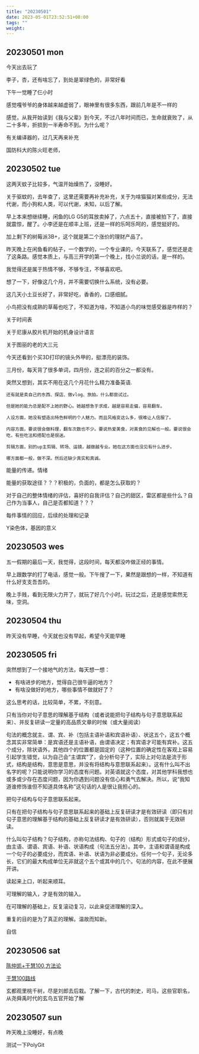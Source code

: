```yaml
---
title: "20230501"
date: 2023-05-01T23:52:51+08:00
tags: ""
weight: 
---
```


## 20230501 mon

今天出去玩了

李子，杏，还有啥忘了，到处是翠绿色的，非常好看

下午一觉睡了仨小时

感觉嘎爷爷的身体越来越虚弱了，眼神里有很多东西，跟前几年是不一样的

感觉，从我开始读到《我与父辈》到今天，不过八年时间而已，生命就衰败了，从二十多年，折损到一半寿命不到。为什么呢？

有关编译器的，过几天再来补充

国防科大的陈火旺老师，

## 20230502 tue

这两天蚊子比较多，气温开始燥热了，没睡好。

关于驱蚊的，去年查了，这里还需要再补充补充，关于为啥猫猫对某些成分，无法代谢，而小狗和人类，可以代谢，未知，以后了解。

早上本来想继续睡，闲鱼的LG G5的耳放卖掉了，六点五十，直接被拍下了，直接就震惊，醒了。小李还是在顺丰上班，还是一样的乐呵乐呵的，感觉挺好的。

加上剩下的树莓派3B+，这个就是第二个涨价的理财产品了。

昨天晚上在闲鱼看的帖子，一个数学的，一个专业课的，今天联系了，感觉还是走了这条路。感觉本质上，与高三开学的第一个晚上，找小兰说的话，是一样的。

我觉得还是属于热情不够，不够专注，不够喜欢吧。

想了一下，好像这几个月，并不需要切换什么系统，没有必要。

这几天小土豆长好了，非常好吃，香香的，口感细腻。

小鸟把没有成熟的草莓也吃了，不知道为啥，不知道小鸟的味觉感受器是咋样的？

关于时间表

关于尼康从胶片机开始的机身设计语言

关于图丽的老的大三元

今天还看到个买3D打印的镜头外甲的，挺漂亮的装饰。

三月份，每天背了很多单词，四月份，连之前的百分之一都没有。

突然又想到，其实不用在这几个月花什么精力准备英语.

``` 
还有就是卖自己的东西、探店、做vlog、旅拍。什么都尝试过。

但是她的能力总是配不上她的野心。她越想急于求成，越是容易走偏，容易翻车。

人设方面，她没有塑造出特色鲜明的个人魅力。而且风格变这么多，很难让人信服了。

内容方面，要说很会做料理，翻车次数也不少。要说热爱美食，对美食的见解也一般。要说很会吃，有些吃法和搭配也是很迷。

剪辑方面，别的up主剪辑、转场、运镜，越做越专业。她在这方面也没见有什么进步。

哪方面都一般，做不深。然后还缺少真实和真诚。
```

能量的传递。情绪

能量的获取途径？？？积极的，负面的，都是怎么获取的？

对于自己的整体情绪的评估，喜好的自我评估？自己的甜区，雷区都是些什么？自己作为当事人，自己是否都知道？？？

每件事情的回应，后续的处理和记录

Y染色体，基因的意义

## 20230503 wes

五一假期的最后一天，我觉得，这段时间，每天都没咋做正经的事情。

早上跟数学的打了电话，感觉一般。下午搜了一下，果然是跟想的一样，不知道有什么好支支吾吾的。

晚上手贱，看到无限火力开了，就玩了好几个小时。玩过之后，还是感觉索然无味，空洞。

## 20230504 thu

昨天没有早睡，今天就也没有早起，希望今天能早睡

## 20230505 fri

突然想到了一个接地气的方法，每天想一想：

+ 有啥进步的地方，觉得自己很牛逼的地方？
+ 有啥没做好的地方，哪些事情不做就好了？

这么思考的话，比较简单，不累，不刻意。

只有当你对句子意思的理解基于结构（或者说能把句子结构与句子意思联系起来）、并反复研读一定量的高品质文章的时候（或大量阅读）

句法的概念就主、谓、宾、补（包括主语补语和宾语补语）、状这五个，这五个概念其实非常简单：是宾语还是主语补语，由谓语决定；有宾语才可能有宾补。这五个成分，除状语外，其他四个的位置都是固定的（这种位置的确定性在客观上容易引起学生错觉，以为自己会“主谓宾”了，会分析句子了，实际上对句法是流于形式，结构是结构，意思是意思，并没有将结构与意思联系起来）。这有什么叫不出名字的呢？只能说明你学习的态度有问题。对英语就这个态度，对其他学科我想也或多或少存在态度问题，因为你遇到问题没有信心和勇气去解决。所以，说“我知道谁修饰谁但不知道具体名称”这句话的人是很让我担心的。

把句子结构与句子意思联系起来。

只有在把句子结构与句子意思联系起来的基础上反复研读才是有效研读（即只有对句子意思的理解基于结构的基础上反复研读才是有效研读），否则就属于无效研读。

什么叫句子结构？句子结构，亦称句法结构、句子的（结构）形式或句子的成分，由主语、谓语、宾语、补语、状语构成（句法五分法）。其中，主语和谓语是构成一个句子的必要成分，而宾语、补语、状语为非必要成分。任何一个句子，无论多长，它们的最大构成单位无非就这个五个或其中的几个。句法的内容，在此不便展开讲。

读起来上口，听起来顺耳。

可理解的输入，才是有效的输入。

在可理解的基础上，反复滚动复习，以此来促进理解的深入。

重复的目的是为了真正的理解。温故而知新。

自信

## 20230506 sat

[陈仲凯+于慧100,方法论](https://mp.weixin.qq.com/s/V2csjapFhnIl5Qo5Fv1PCw)

[于慧100路线](https://picx.zhimg.com/80/v2-c7e09098db9b9b6675da874f90348987_1440w.webp)

玄都观里桃千树，尽是刘郎去后栽。了解一下，古代的刺史，司马，这些官职名，从尧舜禹时代的玄鸟五官开始了解

## 20230507 sun

昨天晚上没睡好，有点晚

测试一下PolyGit